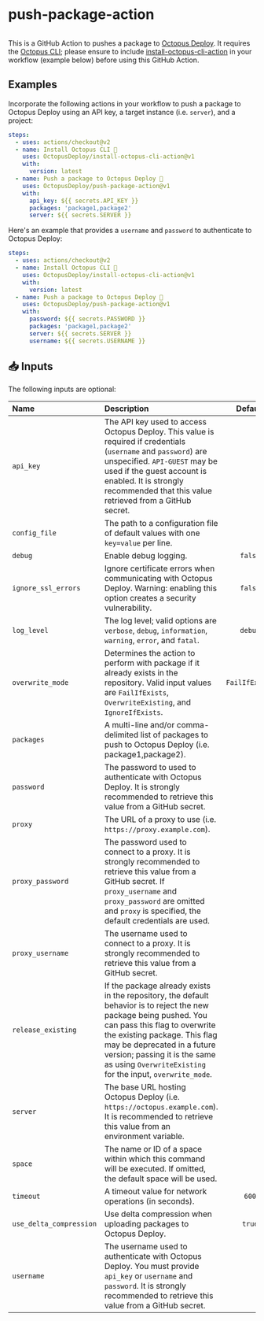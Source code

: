 # push-package-action

<img alt= "" src="https://github.com/OctopusDeploy/push-package-action/raw/main/assets/github-actions-octopus.png" />

This is a GitHub Action to pushes a package to [Octopus Deploy](https://octopus.com/). It requires the [Octopus CLI](https://octopus.com/docs/octopus-rest-api/octopus-cli); please ensure to include [install-octopus-cli-action](https://github.com/OctopusDeploy/install-octopus-cli-action) in your workflow (example below) before using this GitHub Action.

## Examples

Incorporate the following actions in your workflow to push a package to Octopus Deploy using an API key, a target instance (i.e. `server`), and a project:

```yml
steps:
  - uses: actions/checkout@v2
  - name: Install Octopus CLI 🐙
    uses: OctopusDeploy/install-octopus-cli-action@v1
    with:
      version: latest
  - name: Push a package to Octopus Deploy 🐙
    uses: OctopusDeploy/push-package-action@v1
    with:
      api_key: ${{ secrets.API_KEY }}
      packages: 'package1,package2'
      server: ${{ secrets.SERVER }}
```

Here's an example that provides a `username` and `password` to authenticate to Octopus Deploy:

```yml
steps:
  - uses: actions/checkout@v2
  - name: Install Octopus CLI 🐙
    uses: OctopusDeploy/install-octopus-cli-action@v1
    with:
      version: latest
  - name: Push a package to Octopus Deploy 🐙
    uses: OctopusDeploy/push-package-action@v1
    with:
      password: ${{ secrets.PASSWORD }}
      packages: 'package1,package2'
      server: ${{ secrets.SERVER }}
      username: ${{ secrets.USERNAME }}
```

## 📥 Inputs

The following inputs are optional:

| Name                    | Description                                                                                                                                                                                                                                                                                                      |    Default     |
| :---------------------- | :--------------------------------------------------------------------------------------------------------------------------------------------------------------------------------------------------------------------------------------------------------------------------------------------------------------- | :------------: |
| `api_key`               | The API key used to access Octopus Deploy. This value is required if credentials (`username` and `password`) are unspecified. `API-GUEST` may be used if the guest account is enabled. It is strongly recommended that this value retrieved from a GitHub secret.                                                |                |
| `config_file`           | The path to a configuration file of default values with one `key=value` per line.                                                                                                                                                                                                                                |                |
| `debug`                 | Enable debug logging.                                                                                                                                                                                                                                                                                            |    `false`     |
| `ignore_ssl_errors`     | Ignore certificate errors when communicating with Octopus Deploy. Warning: enabling this option creates a security vulnerability.                                                                                                                                                                                |    `false`     |
| `log_level`             | The log level; valid options are `verbose`, `debug`, `information`, `warning`, `error`, and `fatal`.                                                                                                                                                                                                             |    `debug`     |
| `overwrite_mode`        | Determines the action to perform with package if it already exists in the repository. Valid input values are `FailIfExists`, `OverwriteExisting`, and `IgnoreIfExists`.                                                                                                                                          | `FailIfExists` |
| `packages`              | A multi-line and/or comma-delimited list of packages to push to Octopus Deploy (i.e. package1,package2).                                                                                                                                                                                                         |                |
| `password`              | The password to used to authenticate with Octopus Deploy. It is strongly recommended to retrieve this value from a GitHub secret.                                                                                                                                                                                |                |
| `proxy`                 | The URL of a proxy to use (i.e. `https://proxy.example.com`).                                                                                                                                                                                                                                                    |                |
| `proxy_password`        | The password used to connect to a proxy. It is strongly recommended to retrieve this value from a GitHub secret. If `proxy_username` and `proxy_password` are omitted and `proxy` is specified, the default credentials are used.                                                                                |                |
| `proxy_username`        | The username used to connect to a proxy. It is strongly recommended to retrieve this value from a GitHub secret.                                                                                                                                                                                                 |                |
| `release_existing`      | If the package already exists in the repository, the default behavior is to reject the new package being pushed. You can pass this flag to overwrite the existing package. This flag may be deprecated in a future version; passing it is the same as using `OverwriteExisting` for the input, `overwrite_mode`. |                |
| `server`                | The base URL hosting Octopus Deploy (i.e. `https://octopus.example.com`). It is recommended to retrieve this value from an environment variable.                                                                                                                                                                 |                |
| `space`                 | The name or ID of a space within which this command will be executed. If omitted, the default space will be used.                                                                                                                                                                                                |                |
| `timeout`               | A timeout value for network operations (in seconds).                                                                                                                                                                                                                                                             |     `600`      |
| `use_delta_compression` | Use delta compression when uploading packages to Octopus Deploy.                                                                                                                                                                                                                                                 |     `true`     |
| `username`              | The username used to authenticate with Octopus Deploy. You must provide `api_key` or `username` and `password`. It is strongly recommended to retrieve this value from a GitHub secret.                                                                                                                          |                |
